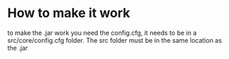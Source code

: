 # How to make it work
to make the .jar work you need the config.cfg, it needs to be in a src/core/config.cfg folder. The src folder must be in the same location as the .jar
